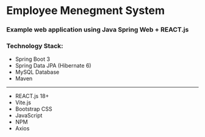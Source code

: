 # Employee Menegment System

### Example web application using Java Spring Web + REACT.js

### Technology Stack:

- Spring Boot 3
- Spring Data JPA (Hibernate 6)
- MySQL Database
- Maven

---

- REACT.js 18+
- Vite.js
- Bootstrap CSS
- JavaScript
- NPM
- Axios